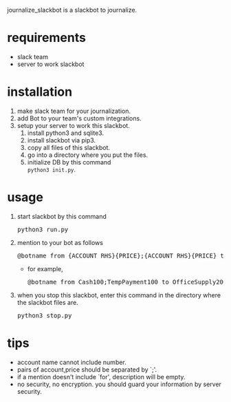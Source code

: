 journalize_slackbot is a slackbot to journalize.

# requirements

- slack team
- server to work slackbot

# installation

1. make slack team for your journalization.
1. add Bot to your team's custom integrations.
1. setup your server to work this slackbot.
    1. install python3 and sqlite3.
    1. install slackbot via pip3.
    1. copy all files of this slackbot.
    1. go into a directory where you put the files.
    1. initialize DB by this command  
    ```python3 init.py```.

# usage

<ol>
    <li>
        start slackbot by this command
        <pre>python3 run.py</pre>
    </li>
    <li>
        mention to your bot as follows
        <pre>@botname from {ACCOUNT_RHS}{PRICE};{ACCOUNT_RHS}{PRICE} to {ACCOUNT_LHS}{PRICE}{ACCOUNT_LHS}{PRICE} for {DESCRIPTION}</pre>
        <ul>
            <li>for example,
                <pre>@botname from Cash100;TempPayment100 to OfficeSupply200 for notebook</pre>
            </li>
        </ul>
    </li>
    <li>
        when you stop this slackbot, enter this command in the directory where the slackbot files are.
        <pre>python3 stop.py</pre>
    </li>
</ol>

# tips

- account name cannot include number.
- pairs of account,price should be separated by \`;'.
- if a mention doesn't include \`for', description will be empty.
- no security, no encryption. you should guard your information by server security.
